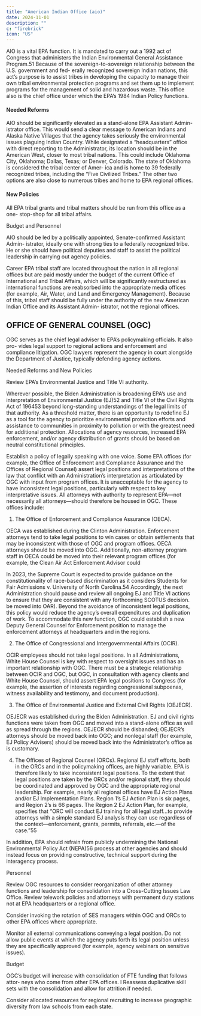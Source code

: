 ```yaml
---
title: "American Indian Office (aio)"
date: 2024-11-01
description: ""
c: "firebrick"
icon: "US"
---
```




AIO is a vital EPA function. It is mandated to carry out a 1992 act of Congress
that administers the Indian Environmental General Assistance Program.51 Because
of the sovereign-to-sovereign relationship between the U.S. government and fed-
erally recognized sovereign Indian nations, this act’s purpose is to assist tribes
in developing the capacity to manage their own tribal environmental protection
programs and set them up to implement programs for the management of solid
and hazardous waste. This office also is the chief office under which the EPA’s 1984
Indian Policy functions.


#### Needed Reforms

AIO should be significantly elevated as a stand-alone EPA Assistant Admin-
istrator office. This would send a clear message to American Indians and Alaska
Native Villages that the agency takes seriously the environmental issues plaguing
Indian Country. While designated a “headquarters” office with direct reporting
to the Administrator, its location should be in the American West, closer to most
tribal nations. This could include Oklahoma City, Oklahoma; Dallas, Texas; or
Denver, Colorado. The state of Oklahoma is considered the tribal center of Amer-
ica and is home to 39 federally recognized tribes, including the “Five Civilized
Tribes.” The other two options are also close to numerous tribes and home to EPA
regional offices.


#### New Policies

All EPA tribal grants and tribal matters should be run from this office as a one-
stop-shop for all tribal affairs.

Budget and Personnel

AIO should be led by a politically appointed, Senate-confirmed Assistant Admin-
istrator, ideally one with strong ties to a federally recognized tribe. He or she should
have political deputies and staff to assist the political leadership in carrying out
agency policies.

Career EPA tribal staff are located throughout the nation in all regional offices
but are paid mostly under the budget of the current Office of International and
Tribal Affairs, which will be significantly restructured as international functions
are reabsorbed into the appropriate media offices (for example, Air, Water, and
Land and Emergency Management). Because of this, tribal staff should be fully
under the authority of the new American Indian Office and its Assistant Admin-
istrator, not the regional offices.


## OFFICE OF GENERAL COUNSEL (OGC)

OGC serves as the chief legal adviser to EPA’s policymaking officials. It also pro-
vides legal support to regional actions and enforcement and compliance litigation.
OGC lawyers represent the agency in court alongside the Department of Justice, typically defending agency actions.

Needed Reforms and New Policies

Review EPA’s Environmental Justice and Title VI authority.

Wherever possible, the Biden Administration is broadening EPA’s use and
interpretation of Environmental Justice (EJ)52 and Title VI of the Civil
Rights Act of 196453 beyond long-standing understandings of the legal limits
of that authority. As a threshold matter, there is an opportunity to redefine
EJ as a tool for the agency to prioritize environmental protection efforts
and assistance to communities in proximity to pollution or with the greatest
need for additional protection. Allocations of agency resources, increased
EPA enforcement, and/or agency distribution of grants should be based on
neutral constitutional principles.

Establish a policy of legally speaking with one voice. Some EPA offices
(for example, the Office of Enforcement and Compliance Assurance and the
Offices of Regional Counsel) assert legal positions and interpretations of
the law that conflict with an Administration’s interpretation as articulated
by OGC with input from program offices. It is unacceptable for the agency
to have inconsistent legal positions, particularly with respect to key
interpretative issues. All attorneys with authority to represent EPA—not
necessarily all attorneys—should therefore be housed in OGC. These
offices include:

1. The Office of Enforcement and Compliance Assurance (OECA).

OECA was established during the Clinton Administration. Enforcement
attorneys tend to take legal positions to win cases or obtain settlements
that may be inconsistent with those of OGC and program offices. OECA
attorneys should be moved into OGC. Additionally, non-attorney
program staff in OECA could be moved into their relevant program
offices (for example, the Clean Air Act Enforcement Advisor could

In 2023, the Supreme Court is expected to provide guidance on the
constitutionality of race-based discrimination as it considers Students for
Fair Admissions v. University of North Carolina.54 Accordingly, the next
Administration should pause and review all ongoing EJ and Title VI actions
to ensure that they are consistent with any forthcoming SCOTUS decision.
be moved into OAR). Beyond the avoidance of inconsistent legal
positions, this policy would reduce the agency’s overall expenditures
and duplication of work. To accommodate this new function, OGC could
establish a new Deputy General Counsel for Enforcement position to
manage the enforcement attorneys at headquarters and in the regions.

2. The Office of Congressional and Intergovernmental Affairs (OCIR). 

OCIR employees should not take legal positions. In all
Administrations, White House Counsel is key with respect to oversight
issues and has an important relationship with OGC. There must be a
strategic relationship between OCIR and OGC, but OGC, in consultation
with agency clients and White House Counsel, should assert EPA legal
positions to Congress (for example, the assertion of interests regarding
congressional subpoenas, witness availability and testimony, and
document production).

3. The Office of Environmental Justice and External Civil Rights (OEJECR).

OEJECR was established during the Biden Administration.
EJ and civil rights functions were taken from OGC and moved into
a stand-alone office as well as spread through the regions. OEJECR
should be disbanded; OEJECR’s attorneys should be moved back into
OGC; and nonlegal staff (for example, EJ Policy Advisers) should be
moved back into the Administrator’s office as is customary.

4. The Offices of Regional Counsel (ORCs). Regional EJ staff efforts,
both in the ORCs and in the policymaking offices, are highly variable.
EPA is therefore likely to take inconsistent legal positions. To the
extent that legal positions are taken by the ORCs and/or regional staff,
they should be coordinated and approved by OGC and the appropriate
regional leadership. For example, nearly all regional offices have EJ
Action Plans and/or EJ Implementation Plans. Region 1’s EJ Action
Plan is six pages, and Region 2’s is 66 pages. The Region 2 EJ Action Plan,
for example, specifies that “ORC will conduct EJ training for all legal
staff...to provide attorneys with a simple standard EJ analysis they can
use regardless of the context—enforcement, grants, permits, referrals,
etc.—of the case.”55

In addition, EPA should refrain from publicly undermining the National
Environmental Policy Act (NEPA)56 process at other agencies and should
instead focus on providing constructive, technical support during the
interagency process.

Personnel

Review OGC resources to consider reorganization of other attorney functions
and leadership for consolidation into a Cross-Cutting Issues Law Office.
Review telework policies and attorneys with permanent duty stations not at
EPA headquarters or a regional office.

Consider invoking the rotation of SES managers within OGC and ORCs to
other EPA offices where appropriate.

Monitor all external communications conveying a legal position.
Do not allow public events at which the agency puts forth its legal position
unless they are specifically approved (for example, agency webinars on
sensitive issues).

Budget

OGC’s budget will increase with consolidation of FTE funding that follows attor-
neys who come from other EPA offices.
l
Reassess duplicative skill sets with the consolidation and allow for
attrition if needed.

Consider allocated resources for regional recruiting to increase geographic
diversity from law schools from each state.

